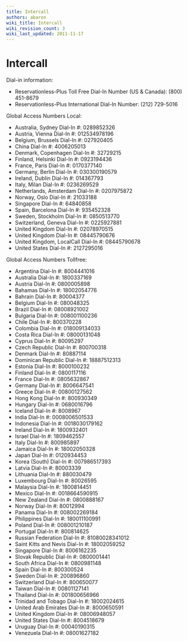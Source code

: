 ```yaml
---
title: Intercall
authors: abaron
wiki_title: Intercall
wiki_revision_count: 3
wiki_last_updated: 2011-11-17
---
```


# Intercall

Dial-in information:

*   Reservationless-Plus Toll Free Dial-In Number (US & Canada): (800) 451-8679
*   Reservationless-Plus International Dial-In Number: (212) 729-5016

Global Access Numbers Local:

*   Australia, Sydney Dial-In #: 0289852326
*   Austria, Vienna Dial-In #: 012534978196
*   Belgium, Brussels Dial-In #: 027920405
*   China Dial-In #: 4006205013
*   Denmark, Copenhagen Dial-In #: 32729215
*   Finland, Helsinki Dial-In #: 0923194436
*   France, Paris Dial-In #: 0170377140
*   Germany, Berlin Dial-In #: 030300190579
*   Ireland, Dublin Dial-In #: 014367793
*   Italy, Milan Dial-In #: 0236269529
*   Netherlands, Amsterdam Dial-In #: 0207975872
*   Norway, Oslo Dial-In #: 21033188
*   Singapore Dial-In #: 64840858
*   Spain, Barcelona Dial-In #: 935452328
*   Sweden, Stockholm Dial-In #: 0850513770
*   Switzerland, Geneva Dial-In #: 0225927881
*   United Kingdom Dial-In #: 02078970515
*   United Kingdom Dial-In #: 08445790676
*   United Kingdom, LocalCall Dial-In #: 08445790678
*   United States Dial-In #: 2127295016

Global Access Numbers Tollfree:

*   Argentina Dial-In #: 8004441016
*   Australia Dial-In #: 1800337169
*   Austria Dial-In #: 0800005898
*   Bahamas Dial-In #: 18002054776
*   Bahrain Dial-In #: 80004377
*   Belgium Dial-In #: 080048325
*   Brazil Dial-In #: 08008921002
*   Bulgaria Dial-In #: 008001100236
*   Chile Dial-In #: 800370228
*   Colombia Dial-In #: 018009134033
*   Costa Rica Dial-In #: 08000131048
*   Cyprus Dial-In #: 80095297
*   Czech Republic Dial-In #: 800700318
*   Denmark Dial-In #: 80887114
*   Dominican Republic Dial-In #: 18887512313
*   Estonia Dial-In #: 8000100232
*   Finland Dial-In #: 0800117116
*   France Dial-In #: 0805632867
*   Germany Dial-In #: 8006647541
*   Greece Dial-In #: 00800127562
*   Hong Kong Dial-In #: 800930349
*   Hungary Dial-In #: 0680016796
*   Iceland Dial-In #: 8008967
*   India Dial-In #: 0008006501533
*   Indonesia Dial-In #: 0018030179162
*   Ireland Dial-In #: 1800932401
*   Israel Dial-In #: 1809462557
*   Italy Dial-In #: 800985897
*   Jamaica Dial-In #: 18002050328
*   Japan Dial-In #: 0120934453
*   Korea (South) Dial-In #: 007986517393
*   Latvia Dial-In #: 80003339
*   Lithuania Dial-In #: 880030479
*   Luxembourg Dial-In #: 80026595
*   Malaysia Dial-In #: 1800814451
*   Mexico Dial-In #: 0018664590915
*   New Zealand Dial-In #: 0800888167
*   Norway Dial-In #: 80012994
*   Panama Dial-In #: 008002269184
*   Philippines Dial-In #: 180011100991
*   Poland Dial-In #: 008001210187
*   Portugal Dial-In #: 800814625
*   Russian Federation Dial-In #: 81080028341012
*   Saint Kitts and Nevis Dial-In #: 18002059252
*   Singapore Dial-In #: 8006162235
*   Slovak Republic Dial-In #: 0800001441
*   South Africa Dial-In #: 0800981148
*   Spain Dial-In #: 800300524
*   Sweden Dial-In #: 200896860
*   Switzerland Dial-In #: 800650077
*   Taiwan Dial-In #: 00801127141
*   Thailand Dial-In #: 001800656966
*   Trinidad and Tobago Dial-In #: 18002024615
*   United Arab Emirates Dial-In #: 8000650591
*   United Kingdom Dial-In #: 08006948057
*   United States Dial-In #: 8004518679
*   Uruguay Dial-In #: 00040190315
*   Venezuela Dial-In #: 08001627182
